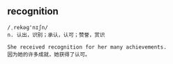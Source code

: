 ## recognition
```
/ˌrekəɡ'nɪʃn/
n. 认出，识别；承认，认可；赞誉，赏识

She received recognition for her many achievements.
因为她的许多成就，她获得了认可。
```